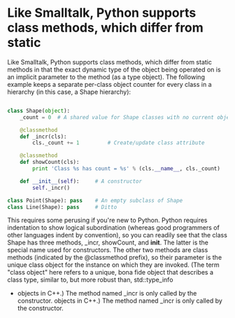 # Like Smalltalk, Python supports class methods, which differ from static
Like Smalltalk, Python supports class methods, which differ from static
methods in that the exact dynamic type of the object being operated on is
an implicit parameter to the method (as a type object).  The following
example keeps a separate per-class object counter for every class in a
hierarchy (in this case, a Shape hierarchy):
``` python 

class Shape(object):
    _count = 0	# A shared value for Shape classes with no current objects

    @classmethod
    def _incr(cls):
        cls._count += 1         # Create/update class attribute

    @classmethod
    def showCount(cls):
        print 'Class %s has count = %s' % (cls.__name__, cls._count)

    def __init__(self):		# A constructor
        self._incr()

class Point(Shape): pass	# An empty subclass of Shape
class Line(Shape): pass		# Ditto
```

This requires some perusing if you're new to Python.  Python requires
indentation to show logical subordination (whereas good programmers of
other languages indent by convention), so you can readily see that the
class Shape has three methods, _incr, showCount, and __init__.  The latter
is the special name used for constructors.  The other two methods are
class methods (indicated by the @classmethod prefix), so their parameter
is the unique class object for the instance on which they are invoked.
(The term "class object" here refers to a unique, bona fide object that
describes a class type, similar to, but more robust than, std::type_info
* objects in C++.) The method named _incr is only called by the constructor.
objects in C++.) The method named _incr is only called by the constructor.

